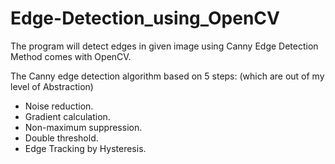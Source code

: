 # Edge-Detection_using_OpenCV

The program will detect edges in given image using Canny Edge Detection Method comes with OpenCV.

The Canny edge detection algorithm based on 5 steps: (which are out of my level of Abstraction)

* Noise reduction.
* Gradient calculation.
* Non-maximum suppression.
* Double threshold.
* Edge Tracking by Hysteresis.
